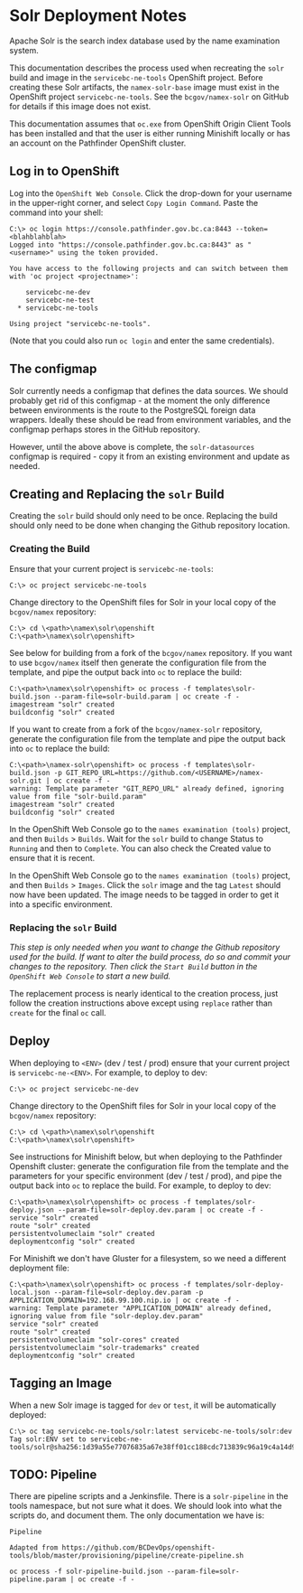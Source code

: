 # Solr Deployment Notes

Apache Solr is the search index database used by the name examination system.

This documentation describes the process used when recreating the `solr` build and image in the `servicebc-ne-tools`
OpenShift project. Before creating these Solr artifacts, the `namex-solr-base` image must exist in the OpenShift
project `servicebc-ne-tools`. See the `bcgov/namex-solr` on GitHub for details if this image does not exist.

This documentation assumes that `oc.exe` from OpenShift Origin Client Tools has been installed and that the user is
either running Minishift locally or has an account on the Pathfinder OpenShift cluster.

## Log in to OpenShift

Log into the `OpenShift Web Console`. Click the drop-down for your username in the upper-right corner, and select
`Copy Login Command`. Paste the command into your shell:

```
C:\> oc login https://console.pathfinder.gov.bc.ca:8443 --token=<blahblahblah>
Logged into "https://console.pathfinder.gov.bc.ca:8443" as "<username>" using the token provided.

You have access to the following projects and can switch between them with 'oc project <projectname>':

    servicebc-ne-dev
    servicebc-ne-test
  * servicebc-ne-tools

Using project "servicebc-ne-tools".
```

(Note that you could also run `oc login` and enter the same credentials).


## The configmap

Solr currently needs a configmap that defines the data sources. We should probably get rid of this configmap - at the
moment the only difference between environments is the route to the PostgreSQL foreign data wrappers. Ideally these
should be read from environment variables, and the configmap perhaps stores in the GitHub repository.

However, until the above above is complete, the `solr-datasources` configmap is required - copy it from an existing
environment and update as needed.

## Creating and Replacing the `solr` Build

Creating the `solr` build should only need to be once. Replacing the build should only need to be done when changing
the Github repository location.

### Creating the Build

Ensure that your current project is `servicebc-ne-tools`:

```
C:\> oc project servicebc-ne-tools
```

Change directory to the OpenShift files for Solr in your local copy of the `bcgov/namex` repository:

```
C:\> cd \<path>\namex\solr\openshift
C:\<path>\namex\solr\openshift>
```

See below for building from a fork of the `bcgov/namex` repository. If you want to use `bcgov/namex` itself then
generate the configuration file from the template, and pipe the output back into `oc` to replace the build:

```
C:\<path>\namex\solr\openshift> oc process -f templates\solr-build.json --param-file=solr-build.param | oc create -f -
imagestream "solr" created
buildconfig "solr" created
```

If you want to create from a fork of the `bcgov/namex-solr` repository, generate the configuration file from the
template and pipe the output back into `oc` to replace the build:

```
C:\<path>\namex-solr\openshift> oc process -f templates\solr-build.json -p GIT_REPO_URL=https://github.com/<USERNAME>/namex-solr.git | oc create -f -
warning: Template parameter "GIT_REPO_URL" already defined, ignoring value from file "solr-build.param"
imagestream "solr" created
buildconfig "solr" created
```

In the OpenShift Web Console go to the `names examination (tools)` project, and then `Builds` > `Builds`. Wait for the
`solr` build to change Status to `Running` and then to `Complete`. You can also check the Created value to ensure that
it is recent. 

In the OpenShift Web Console go to the `names examination (tools)` project, and then `Builds` > `Images`. Click the
`solr` image and the tag `Latest` should now have been updated. The image needs to be tagged in order to get it into a
specific environment.

### Replacing the `solr` Build

*This step is only needed when you want to change the Github repository used for the build. If want to alter the build
process, do so and commit your changes to the repository. Then click the `Start Build` button in the `OpenShift Web
Console` to start a new build.*

The replacement process is nearly identical to the creation process, just follow the creation instructions above except
using `replace` rather than `create` for the final `oc` call.

## Deploy

When deploying to `<ENV>` (dev / test / prod) ensure that your current project is `servicebc-ne-<ENV>`. For example, to
deploy to dev:

```
C:\> oc project servicebc-ne-dev
```

Change directory to the OpenShift files for Solr in your local copy of the `bcgov/namex` repository:

```
C:\> cd \<path>\namex\solr\openshift
C:\<path>\namex\solr\openshift>
```

See instructions for Minishift below, but when deploying to the Pathfinder Openshift cluster: generate the
configuration file from the template and the parameters for your specific environment (dev / test / prod), and pipe the
output back into `oc` to replace the build. For example, to deploy to dev:

```
C:\<path>\namex\solr\openshift> oc process -f templates/solr-deploy.json --param-file=solr-deploy.dev.param | oc create -f -
service "solr" created
route "solr" created
persistentvolumeclaim "solr" created
deploymentconfig "solr" created
```

For Minishift we don't have Gluster for a filesystem, so we need a different deployment file:

```
C:\<path>\namex\solr\openshift> oc process -f templates/solr-deploy-local.json --param-file=solr-deploy.dev.param -p APPLICATION_DOMAIN=192.168.99.100.nip.io | oc create -f -
warning: Template parameter "APPLICATION_DOMAIN" already defined, ignoring value from file "solr-deploy.dev.param"
service "solr" created
route "solr" created
persistentvolumeclaim "solr-cores" created
persistentvolumeclaim "solr-trademarks" created
deploymentconfig "solr" created
```

## Tagging an Image

When a new Solr image is tagged for `dev` or `test`, it will be automatically deployed:

```
C:\> oc tag servicebc-ne-tools/solr:latest servicebc-ne-tools/solr:dev
Tag solr:ENV set to servicebc-ne-tools/solr@sha256:1d39a55e77076835a67e38ff01cc188cdc713839c96a19c4a14d92e124c269d2.
```

## TODO: Pipeline

There are pipeline scripts and a Jenkinsfile. There is a `solr-pipeline` in the tools namespace, but not sure what it
does. We should look into what the scripts do, and document them. The only documentation we have is:

```
Pipeline

Adapted from https://github.com/BCDevOps/openshift-tools/blob/master/provisioning/pipeline/create-pipeline.sh

oc process -f solr-pipeline-build.json --param-file=solr-pipeline.param | oc create -f -
```

